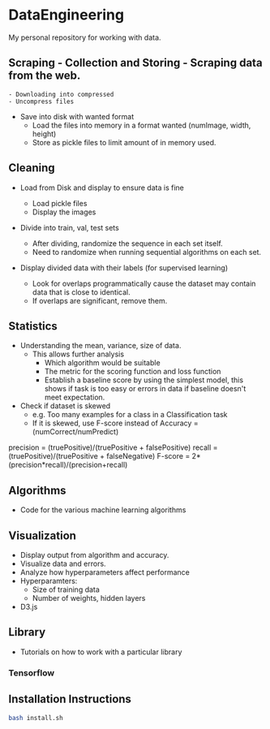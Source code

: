 # DataEngineering
My personal repository for working with data. 

## Scraping - Collection and Storing - Scraping data from the web.
    - Downloading into compressed
    - Uncompress files

- Save into disk with wanted format
    - Load the files into memory in a format wanted (numImage, width, height)
    - Store as pickle files to limit amount of in memory used.

## Cleaning
- Load from Disk and display to ensure data is fine
    - Load pickle files
    - Display the images

- Divide into train, val, test sets
    - After dividing, randomize the sequence in each set itself.
    - Need to randomize when running sequential algorithms on each set.

- Display divided data with their labels (for supervised learning)
    - Look for overlaps programmatically  cause the dataset may contain data that is close to identical.
    - If overlaps are significant, remove them. 

## Statistics
- Understanding the mean, variance, size of data. 
  - This allows further analysis
    - Which algorithm would be suitable
    - The metric for the scoring function and loss function
    - Establish a baseline score by using the simplest model,
      this shows if task is too easy or errors in data
      if baseline doesn't meet expectation.
- Check if dataset is skewed 
   - e.g. Too many examples for a class in a Classification task
   - If it is skewed,
       use F-score instead of Accuracy = (numCorrect/numPredict)

precision = (truePositive)/(truePositive + falsePositive)
recall = (truePositive)/(truePositive + falseNegative)
F-score = 2*(precision*recall)/(precision+recall)

## Algorithms
- Code for the various machine learning algorithms

## Visualization
- Display output from algorithm and accuracy.
- Visualize data and errors.
- Analyze how hyperparameters affect performance
- Hyperparamters:
  - Size of training data
  - Number of weights, hidden layers
- D3.js

## Library
- Tutorials on how to work with a particular library 
###  Tensorflow


## Installation Instructions
```bash
bash install.sh
```
